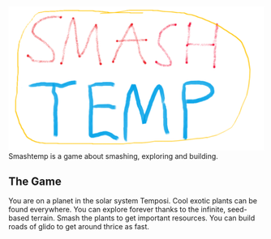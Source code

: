 ![Smashtemp](https://github.com/Masemiliano/Smashtemp/blob/main/Logga.png)
Smashtemp is a game about smashing, exploring and building.

## The Game
You are on a planet in the solar system Temposi. Cool exotic plants can be found everywhere.
You can explore forever thanks to the infinite, seed-based terrain.
Smash the plants to get important resources.
You can build roads of glido to get around thrice as fast.
